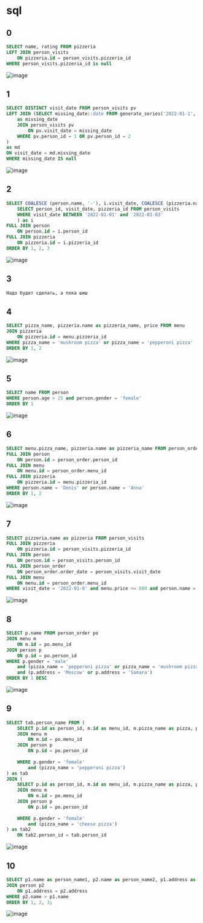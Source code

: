 # sql
## 0
```sql
SELECT name, rating FROM pizzeria
LEFT JOIN person_visits
	ON pizzeria.id = person_visits.pizzeria_id
WHERE person_visits.pizzeria_id is null
```
![image](https://github.com/reallyShould/sql/assets/77869589/cb5ee537-04b3-4327-a04d-784d1436ebfd)

## 1
```sql
SELECT DISTINCT visit_date FROM person_visits pv
LEFT JOIN (SELECT missing_date::date FROM generate_series('2022-01-1', '2022-01-10', interval '1 day')
	as missing_date
	JOIN person_visits pv
		ON pv.visit_date = missing_date
	WHERE pv.person_id = 1 OR pv.person_id = 2
)
as md
ON visit_date = md.missing_date
WHERE missing_date IS null
```
![image](https://github.com/reallyShould/sql/assets/77869589/e0850dcf-cd38-4cf4-89e1-9aef5d547b4e)

## 2
```sql
SELECT COALESCE (person.name, '-'), i.visit_date, COALESCE (pizzeria.name, '-') FROM (
	SELECT person_id, visit_date, pizzeria_id FROM person_visits
	WHERE visit_date BETWEEN '2022-01-01' and '2022-01-03'
	) as i
FULL JOIN person
	ON person.id = i.person_id
FULL JOIN pizzeria
	ON pizzeria.id = i.pizzeria_id
ORDER BY 1, 2, 3
```
![image](https://github.com/reallyShould/sql/assets/77869589/424fbae2-747d-448a-8ee4-a9f445b51db2)

## 3
```sql
Надо будет сделать, а пока шиш
```

## 4
```sql
SELECT pizza_name, pizzeria.name as pizzeria_name, price FROM menu
JOIN pizzeria
	ON pizzeria.id = menu.pizzeria_id
WHERE pizza_name = 'mushroom pizza' or pizza_name = 'pepperoni pizza'
ORDER BY 1, 2
```
![image](https://github.com/reallyShould/sql/assets/77869589/021358af-7770-4935-ad55-6a40ef5ddd63)

## 5
```sql
SELECT name FROM person
WHERE person.age > 25 and person.gender = 'female'
ORDER BY 1
```
![image](https://github.com/reallyShould/sql/assets/77869589/92647251-52db-492e-886b-a4f72c88a3c7)

## 6
```sql
SELECT menu.pizza_name, pizzeria.name as pizzeria_name FROM person_order
FULL JOIN person
	ON person.id = person_order.person_id
FULL JOIN menu
	ON menu.id = person_order.menu_id
FULL JOIN pizzeria
	ON pizzeria.id = menu.pizzeria_id
WHERE person.name = 'Denis' or person.name = 'Anna'
ORDER BY 1, 2

```
![image](https://github.com/reallyShould/sql/assets/77869589/350d3458-598a-4d25-bfc1-44109ee91823)

## 7
```sql
SELECT pizzeria.name as pizzeria FROM person_visits
FULL JOIN pizzeria
	ON pizzeria.id = person_visits.pizzeria_id
FULL JOIN person
	ON person.id = person_visits.person_id
FULL JOIN person_order
	ON person_order.order_date = person_visits.visit_date
FULL JOIN menu
	ON menu.id = person_order.menu_id
WHERE visit_date = '2022-01-8' and menu.price <= 800 and person.name = 'Dmitriy'
```
![image](https://github.com/reallyShould/sql/assets/77869589/e28a9f74-bd7c-4ff6-ae01-d0225c4258be)

## 8
```sql
SELECT p.name FROM person_order po
JOIN menu m
	ON m.id = po.menu_id
JOIN person p
	ON p.id = po.person_id
WHERE p.gender = 'male'
	and (pizza_name = 'pepperoni pizza' or pizza_name = 'mushroom pizza') 
	and (p.address = 'Moscow' or p.address = 'Samara')
ORDER BY 1 DESC
```
![image](https://github.com/reallyShould/sql/assets/77869589/805267f4-d9c9-4133-a9ac-8565de780fe0)

## 9
```sql
SELECT tab.person_name FROM (
	SELECT p.id as person_id, m.id as menu_id, m.pizza_name as pizza, p.name person_name FROM person_order po
	JOIN menu m
		ON m.id = po.menu_id
	JOIN person p
		ON p.id = po.person_id
	
	WHERE p.gender = 'female'
		and (pizza_name = 'pepperoni pizza') 
) as tab
JOIN (
	SELECT p.id as person_id, m.id as menu_id, m.pizza_name as pizza, p.name person_name FROM person_order po
	JOIN menu m
		ON m.id = po.menu_id
	JOIN person p
		ON p.id = po.person_id
	
	WHERE p.gender = 'female'
		and (pizza_name = 'cheese pizza') 
) as tab2
	ON tab2.person_id = tab.person_id

```
![image](https://github.com/reallyShould/sql/assets/77869589/f5cc8e58-ee32-4036-b2a7-862056ab7b2c)

## 10
```sql
SELECT p1.name as person_name1, p2.name as person_name2, p1.address as common_address FROM person p1
JOIN person p2 
	ON p1.address = p2.address
WHERE p2.name > p1.name
ORDER BY 1, 2, 3;
```
![image](https://github.com/reallyShould/sql/assets/77869589/adf2a4c3-69f0-4855-aebc-27457cc696e1)
